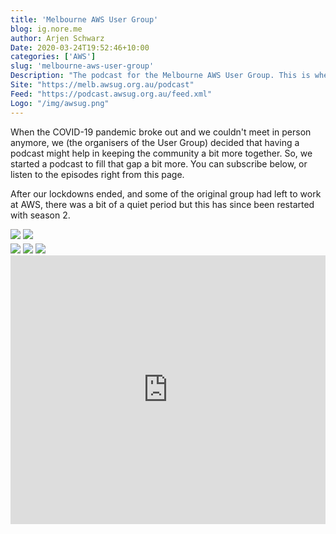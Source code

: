 ```yaml
---
title: 'Melbourne AWS User Group'
blog: ig.nore.me
author: Arjen Schwarz
Date: 2020-03-24T19:52:46+10:00
categories: ['AWS']
slug: 'melbourne-aws-user-group'
Description: "The podcast for the Melbourne AWS User Group. This is where we extend on the meetups."
Site: "https://melb.awsug.org.au/podcast"
Feed: "https://podcast.awsug.org.au/feed.xml"
Logo: "/img/awsug.png"
---
```


When the COVID-19 pandemic broke out and we couldn't meet in person anymore, we (the organisers of the User Group) decided that having a podcast might help in keeping the community a bit more together. So, we started a podcast to fill that gap a bit more. You can subscribe below, or listen to the episodes right from this page.

After our lockdowns ended, and some of the original group had left to work at AWS, there was a bit of a quiet period but this has since been restarted with season 2.

<div class="center">
    <div>
        <a href="https://podcasts.apple.com/au/podcast/melbourne-aws-user-group/id1506903503"><img src="/img/podcastapps/applepodcasts_en.png" srcset="/img/podcastapps/applepodcasts_en@2x.png 2x, /img/podcastapps/applepodcasts_en@3x.png 3x"/></a>
        <a href="https://podcast.awsug.org.au/feed.xml"><img src="/img/podcastapps/rss_en.png" srcset="/img/podcastapps/rss_en@2x.png 2x, /img/podcastapps/rss_en@3x.png 3x"/></a>
    </div>
    <div style="clear:both; margin-top: 0.3em;">
        <a href="https://pca.st/itunes/1506903503"><img src="/img/podcastapps/pocketcasts_en.png" srcset="/img/podcastapps/pocketcasts_en@2x.png 2x, /img/podcastapps/pocketcasts_en@3x.png 3x"/></a>
        <a href="https://overcast.fm/itunes1506903503"><img src="/img/podcastapps/overcast_en.png" srcset="/img/podcastapps/overcast_en@2x.png 2x, /img/podcastapps/overcast_en@3x.png 3x"/></a>
        <a href="https://castro.fm/itunes/1506903503"><img src="/img/podcastapps/castro.svg"/></a>
    </div>
</div>

<iframe src="https://www.podbean.com/media/player/multi?playlist=http%3A%2F%2Fplaylist.podbean.com%2F7886148%2Fplaylist_multi.xml&amp;vjs=1&amp;size=430&amp;skin=8&amp;episode_list_bg=%23ffffff&amp;bg_left=%23000000&amp;bg_mid=%230c5056&amp;bg_right=%232a1844&amp;podcast_title_color=%23c4c4c4&amp;episode_title_color=%23ffffff&amp;auto=0&amp;share=0&amp;fonts=Helvetica&amp;download=0&amp;rtl=0&amp;show_playlist_recent_number=10" title="Melbourne AWS User Group" width="100%" height="430" scrolling="no" style="border: none;"></iframe>
